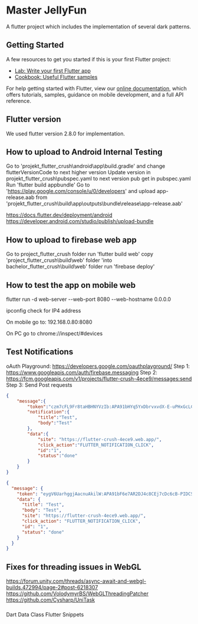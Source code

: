 # Master JellyFun

A flutter project which includes the implementation of several dark patterns.

## Getting Started

A few resources to get you started if this is your first Flutter project:

- [Lab: Write your first Flutter app](https://flutter.dev/docs/get-started/codelab)
- [Cookbook: Useful Flutter samples](https://flutter.dev/docs/cookbook)

For help getting started with Flutter, view our
[online documentation](https://flutter.dev/docs), which offers tutorials,
samples, guidance on mobile development, and a full API reference.

## Flutter version

We used flutter version 2.8.0 for implementation.

## How to upload to Android Internal Testing

Go to 'projekt_flutter_crush\android\app\build.gradle' and change
flutterVersionCode to next higher version
Update version in projekt_flutter_crush\pubspec.yaml to next version
pub get in pubspec.yaml
Run 'flutter build appbundle'
Go to 'https://play.google.com/console/u/0/developers' and upload app-release.aab from
'projekt_flutter_crush\build\app\outputs\bundle\release\app-release.aab'

https://docs.flutter.dev/deployment/android
https://developer.android.com/studio/publish/upload-bundle

## How to upload to firebase web app

Go to project_flutter_crush folder
run 'flutter build web'
copy 'project_flutter_crush\build\web' folder 'into bachelor_flutter_crush\build\web' folder
run 'firebase deploy'

## How to test the app on mobile web

flutter run -d web-server --web-port 8080 --web-hostname 0.0.0.0

ipconfig check for IP4 address

On mobile go to: 192.168.0.80:8080

On PC go to
chrome://inspect/#devices

## Test Notifications

oAuth Playground:
https://developers.google.com/oauthplayground/
Step 1: https://www.googleapis.com/auth/firebase.messaging
Step 2: https://fcm.googleapis.com/v1/projects/flutter-crush-4ece9/messages:send
Step 3: Send Post requests

```json
{
    "message":{
        "token":"czm7cFL9Fr8taHBHNYVzIb:APA91bHYq5YxDbrvxvdX-E-uPHxGcLCMEXFn6b6jHzey4Tv2C1azb0FiDNOeOH2qC6Yfjz1MNQKLpXoHNelaVC5IALS-5yXfk68OV3b23BufYIyarrAvXzRZeeqC2BzJ03fK51tZiDGs",
        "notification":{
            "title":"Test",
            "body":"Test"
        },
        "data":{
            "site": "https://flutter-crush-4ece9.web.app/",
            "click_action":"FLUTTER_NOTIFICATION_CLICK",
            "id":"1",
            "status":"done"
        }
    }
}
```

```json
{
  "message": {
    "token": "eygV6UarhggjAacnuAkilW:APA91bF6e7AR2DJ4c8CEj7cDc6cB-PIDCSbqdvDxQk9riJ3jC_IbxmUCryPG1DTy0wmoBxvktXCXmJNoG5TBmHEYzOWi45G8eoOwQV5u-z_AKxNzCixhBs5yjJ0Im2_lWQxtsPdp8v5b",
    "data": {
      "title": "Test",
      "body": "Test",
      "site": "https://flutter-crush-4ece9.web.app/",
      "click_action": "FLUTTER_NOTIFICATION_CLICK",
      "id": "1",
      "status": "done"
    }
  }
}
```

## Fixes for threading issues in WebGL

https://forum.unity.com/threads/async-await-and-webgl-builds.472994/page-2#post-6218307
https://github.com/VolodymyrBS/WebGLThreadingPatcher
https://github.com/Cysharp/UniTask

###

Dart Data Class
Flutter Snippets